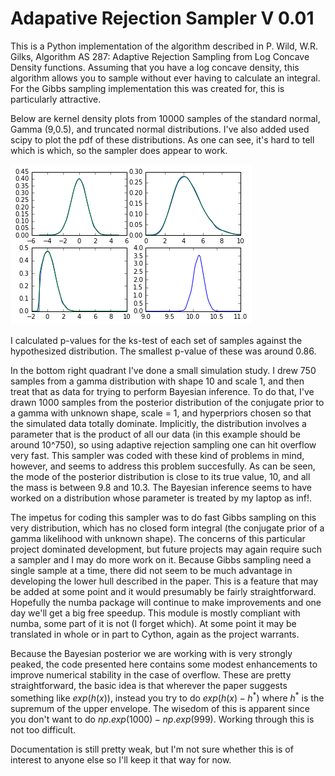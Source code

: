 # Adapative Rejection Sampler V 0.01

This is a Python implementation of the algorithm described in P. Wild, W.R. Gilks, Algorithm AS 287: Adaptive Rejection Sampling from Log Concave Density functions. Assuming that you have a log concave density, this algorithm allows you to sample without ever having to calculate an integral.  For the Gibbs sampling implementation this was created for, this is particularly attractive.

Below are kernel density plots from 10000 samples of the standard normal, Gamma (9,0.5), and truncated normal distributions.  I've also added used scipy to plot the pdf of these distributions.  As one can see, it's hard to tell which is which, so the sampler does appear to work.  

![alt text](https://github.com/libgober/ARS/blob/master/KDEplots1.png "KDE plots")

I calculated p-values for the ks-test of each set of samples against the hypothesized distribution. The smallest p-value of these was around 0.86.


In the bottom right quadrant I've done a small simulation study.  I drew 750 samples from a gamma distribution with shape 10 and scale 1, and then treat that as data for trying to perform Bayesian inference.  To do that, I've drawn 1000 samples from the posterior distribution of the conjugate prior to a gamma with unknown shape, scale = 1, and hyperpriors chosen so that the simulated data totally dominate. Implicitly, the distribution involves a parameter that is the product of all our data (in this example should be around 10^750), so using adaptive rejection sampling one can hit overflow very fast. This sampler was coded with these kind of problems in mind, however, and seems to address this problem succesfully. As can be seen, the mode of the posterior distribution is close to its true value, 10, and all the mass is between 9.8 and 10.3. The Bayesian inference seems to have worked on a distribution whose parameter is treated by my laptop as inf!.

The impetus for coding this sampler was to do fast Gibbs sampling on this very distribution, which has no closed form integral (the conjugate prior of a gamma likelihood with unknown shape). The concerns of this particular project dominated development, but future projects may again require such a sampler and I may do more work on it. Because Gibbs sampling need a single sample at a time, there did not seem to be much advantage in developing the lower hull described in the paper.  This is a feature that may be added at some point and it would presumably be fairly straightforward.  Hopefully the numba package will continue to make improvements and one day we'll get a big free speedup.  This module is mostly compliant with numba, some part of it is not (I forget which). At some point it may be translated in whole or in part to Cython, again as the project warrants.

Because the Bayesian posterior we are working with is very strongly peaked, the code presented here contains some modest enhancements to improve numerical stability in the case of overflow.  These are pretty straightforward, the basic idea is that wherever the paper suggests something like $exp(h(x))$, instead you try to do $exp(h(x)-h^*)$ where $h^*$ is the supremum of the upper envelope. The wisedom of this is apparent since you don't want to do $np.exp(1000) - np.exp(999)$. Working through this is not too difficult. 

Documentation is still pretty weak, but I'm not sure whether this is of interest to anyone else so I'll keep it that way for now.

